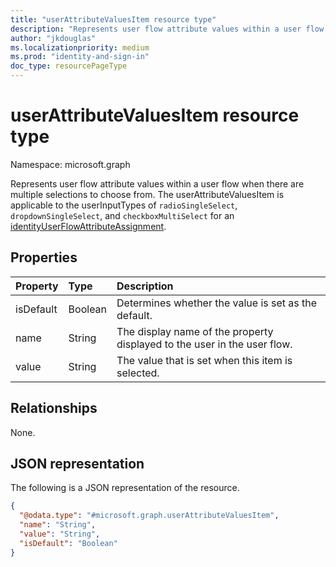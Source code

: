 ```yaml
---
title: "userAttributeValuesItem resource type"
description: "Represents user flow attribute values within a user flow."
author: "jkdouglas"
ms.localizationpriority: medium
ms.prod: "identity-and-sign-in"
doc_type: resourcePageType
---
```


# userAttributeValuesItem resource type

Namespace: microsoft.graph

Represents user flow attribute values within a user flow when there are multiple selections to choose from.  The userAttributeValuesItem is applicable to the userInputTypes of `radioSingleSelect`, `dropdownSingleSelect`, and `checkboxMultiSelect` for an [identityUserFlowAttributeAssignment](..\resources\identityuserflowattributeassignment.md).

## Properties

|Property|Type|Description|
|:---|:---|:---|
|isDefault|Boolean|Determines whether the value is set as the default.|
|name|String|The display name of the property displayed to the user in the user flow.|
|value|String|The value that is set when this item is selected.|

## Relationships

None.

## JSON representation

The following is a JSON representation of the resource.
<!-- {
  "blockType": "resource",
  "@odata.type": "microsoft.graph.userAttributeValuesItem"
}
-->

``` json
{
  "@odata.type": "#microsoft.graph.userAttributeValuesItem",
  "name": "String",
  "value": "String",
  "isDefault": "Boolean"
}
```

